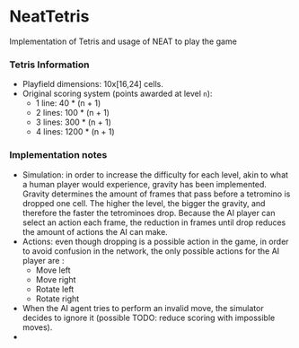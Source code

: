 # NeatTetris
Implementation of Tetris and usage of NEAT to play the game

### Tetris Information
- Playfield dimensions: 10x[16,24] cells.
- Original scoring system (points awarded at level `n`):
  - 1 line: 40 * (n + 1)
  - 2 lines: 100 * (n + 1)
  - 3 lines: 300 * (n + 1)
  - 4 lines: 1200 * (n + 1)



### Implementation notes
- Simulation: in order to increase the difficulty for each level, akin to what a human player would experience, gravity has been implemented. Gravity determines the amount of frames that pass before a tetromino is dropped one cell. The higher the level, the bigger the gravity, and therefore the faster the tetrominoes drop. Because the AI player can select an action each frame, the reduction in frames until drop reduces the amount of actions the AI can make.
- Actions: even though dropping is a possible action in the game, in order to avoid confusion in the network, the only possible actions for the AI player are :
  - Move left
  - Move right
  - Rotate left
  - Rotate right
- When the AI agent tries to perform an invalid move, the simulator decides to ignore it (possible TODO: reduce scoring with impossible moves).
- 